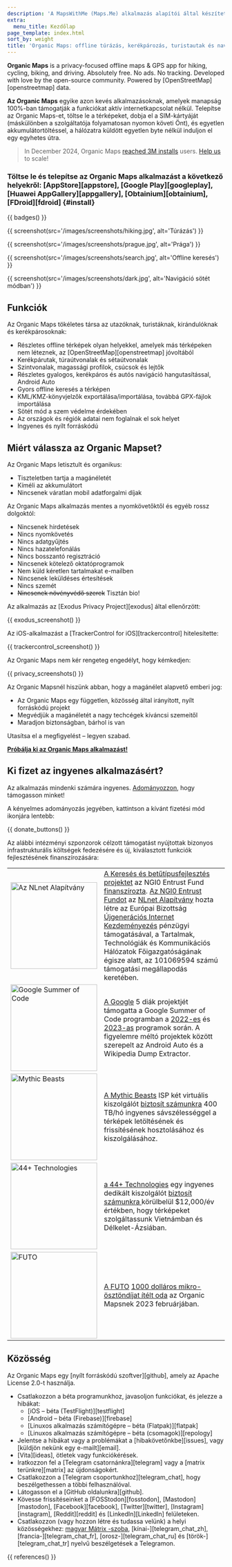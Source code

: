 ```yaml
---
description: 'A MapsWithMe (Maps.Me) alkalmazás alapítói által készített gyors, részletes, offline térképek utazók, turisták, sofőrök, túrázók és kerékpárosok számára.'
extra:
  menu_title: Kezdőlap
page_template: index.html
sort_by: weight
title: 'Organic Maps: offline túrázás, kerékpározás, turistautak és navigáció'
---
```


**Organic Maps** is a privacy-focused offline maps & GPS app for hiking, cycling, biking, and driving. Absolutely free. No ads. No tracking. Developed with love by the open-source community. Powered by [OpenStreetMap][openstreetmap] data.

**Az Organic Maps** egyike azon kevés alkalmazásoknak, amelyek manapság 100%-ban támogatják a funkciókat aktív internetkapcsolat nélkül. Telepítse az Organic Maps-et, töltse le a térképeket, dobja el a SIM-kártyáját (máskülönben a szolgáltatója folyamatosan nyomon követi Önt), és egyetlen akkumulátortöltéssel, a hálózatra küldött egyetlen byte nélkül induljon el egy egyhetes útra.

> In December 2024, Organic Maps [reached 3M installs](@/news/2024-12-20/411/index.md) users. [Help us](@/donate/index.md) to scale!

### Töltse le és telepítse az Organic Maps alkalmazást a következő helyekről: [AppStore][appstore], [Google Play][googleplay], [Huawei AppGallery][appgallery], [Obtainium][obtainium], [FDroid][fdroid] {#install}

{{ badges() }}

{{ screenshot(src='/images/screenshots/hiking.jpg', alt='Túrázás') }}

{{ screenshot(src='/images/screenshots/prague.jpg', alt='Prága') }}

{{ screenshot(src='/images/screenshots/search.jpg', alt='Offline keresés')
}}

{{ screenshot(src='/images/screenshots/dark.jpg', alt='Navigáció sötét
módban') }}

## Funkciók

Az Organic Maps tökéletes társa az utazóknak, turistáknak, kirándulóknak és
kerékpárosoknak:

- Részletes offline térképek olyan helyekkel, amelyek más térképeken nem
  léteznek, az [OpenStreetMap][openstreetmap] jóvoltából
- Kerékpárutak, túraútvonalak és sétaútvonalak
- Szintvonalak, magassági profilok, csúcsok és lejtők
- Részletes gyalogos, kerékpáros és autós navigáció hangutasítással, Android
  Auto
- Gyors offline keresés a térképen
- KML/KMZ-könyvjelzők exportálása/importálása, továbbá GPX-fájlok
  importálása
- Sötét mód a szem védelme érdekében
- Az országok és régiók adatai nem foglalnak el sok helyet
- Ingyenes és nyílt forráskódú

## Miért válassza az Organic Mapset?

Az Organic Maps letisztult és organikus:

- Tiszteletben tartja a magánéletét
- Kíméli az akkumulátort
- Nincsenek váratlan mobil adatforgalmi díjak

Az Organic Maps alkalmazás mentes a nyomkövetőktől és egyéb rossz dolgoktól:

- Nincsenek hirdetések
- Nincs nyomkövetés
- Nincs adatgyűjtés
- Nincs hazatelefonálás
- Nincs bosszantó regisztráció
- Nincsenek kötelező oktatóprogramok
- Nem küld kéretlen tartalmakat e-mailben
- Nincsenek leküldéses értesítések
- Nincs szemét
- ~~Nincsenek növényvédő szerek~~ Tisztán bio!

Az alkalmazás az [Exodus Privacy Project][exodus] által ellenőrzött:

{{ exodus_screenshot() }}

Az iOS-alkalmazást a [TrackerControl for iOS][trackercontrol] hitelesítette:

{{ trackercontrol_screenshot() }}

Az Organic Maps nem kér rengeteg engedélyt, hogy kémkedjen:

{{ privacy_screenshots() }}

Az Organic Mapsnél hiszünk abban, hogy a magánélet alapvető emberi jog:

- Az Organic Maps egy független, közösség által irányított, nyílt forráskódú
  projekt
- Megvédjük a magánéletét a nagy techcégek kíváncsi szemeitől
- Maradjon biztonságban, bárhol is van

Utasítsa el a megfigyelést – legyen szabad.

**[Próbálja ki az Organic Maps alkalmazást!](#install)**

## Ki fizet az ingyenes alkalmazásért?

Az alkalmazás mindenki számára ingyenes. [Adományozzon](@/donate/index.md),
hogy támogasson minket!

A kényelmes adományozás jegyében, kattintson a kívánt fizetési mód ikonjára
lentebb:

{{ donate_buttons() }}

Az alábbi intézményi szponzorok célzott támogatást nyújtottak bizonyos
infrastrukturális költségek fedezésére és új, kiválasztott funkciók
fejlesztésének finanszírozására:

<table style="border-spacing: 20px">
  <tr>
    <td>
      <a href="https://nlnet.nl/"><img src="{{ base_url() }}/sponsors/nlnet.svg" alt="Az NLnet Alapítvány" width="200px"></a>
    </td>
    <td>
     <a href="https://github.com/organicmaps/organicmaps/milestone/7">A Keresés és betűtípusfejlesztés projektet</a> az NGI0 Entrust Fund <a href="https://nlnet.nl/project/OrganicMaps/">finanszírozta</a>. <a href="https://nlnet.nl/entrust/">Az NGI0 Entrust Fundot</a> az <a href="https://nlnet.nl/">NLnet Alapítvány</a> hozta létre az Európai Bizottság <a href="https://www.ngi.eu/">Újgenerációs Internet Kezdeményezés</a> pénzügyi támogatásával, a Tartalmak, Technológiák és Kommunikációs Hálózatok Főigazgatóságának égisze alatt, az 101069594 számú támogatási megállapodás keretében.
    </td>
  </tr>
  <tr>
    <td>
      <a href="https://summerofcode.withgoogle.com/"><img src="{{ base_url() }}/sponsors/gsoc.svg" alt="Google Summer of Code" width="200px"></a>
    </td>
    <td>
     <a href="https://summerofcode.withgoogle.com/">A Google</a> 5 diák projektjét támogatta a Google Summer of Code programban a <a href="https://summerofcode.withgoogle.com/programs/2022/organizations/organic-maps">2022-es</a> és <a href="https://summerofcode.withgoogle.com/programs/2023/organizations/organic-maps">2023-as</a> programok során. A figyelemre méltó projektek között szerepelt az Android Auto és a Wikipedia Dump Extractor.
    </td>
  </tr>
  <tr>
    <td>
      <a href="https://www.mythic-beasts.com/"><img src="{{ base_url() }}/sponsors/mythic-beasts.png" alt="Mythic Beasts" width="200px"></a>
    </td>
    <td>
     <a href="https://www.mythic-beasts.com/">A Mythic Beasts</a> ISP két virtuális kiszolgálót <a href="https://www.mythic-beasts.com/blog/2021/10/06/improving-the-world-bit-by-expensive-bit/">biztosít számunkra</a> 400 TB/hó ingyenes sávszélességgel a térképek letöltésének és frissítésének hosztolásához és kiszolgálásához.
    </td>
  </tr>
  <tr>
    <td>
      <a href="https://44plus.vn"><img src="{{ base_url() }}/sponsors/44plus.svg" alt="44+ Technologies" width="200px"></a>
    </td>
    <td>
     <a href="https://44plus.vn">a 44+ Technologies</a> egy ingyenes dedikált kiszolgálót <a href="https://44plus.vn/organicmaps">biztosít számunkra </a>körülbelül $12,000/év értékben, hogy térképeket szolgáltassunk Vietnámban és Délkelet-Ázsiában.
    </td>
  </tr>
  <tr>
    <td>
      <a href="https://futo.org"><img src="{{ base_url() }}/sponsors/futo.svg" alt="FUTO" width="200px"></a>
    </td>
    <td>
     <a href="https://futo.org">A FUTO</a> <a href="https://www.youtube.com/watch?v=fJJclgBHrEw">1000 dolláros mikro-ösztöndíjat ítélt oda</a> az Organic Mapsnek 2023 februárjában.
    </td>
  </tr>
</table>

## Közösség

Az Organic Maps egy [nyílt forráskódú szoftver][github], amely az Apache
License 2.0-t használja.

- Csatlakozzon a béta programunkhoz, javasoljon funkciókat, és jelezze a
  hibákat:
  * [iOS – béta (TestFlight)][testflight]
  * [Android – béta (Firebase)][firebase]
  * [Linuxos alkalmazás számítógépre – béta (Flatpak)][flatpak]
  * [Linuxos alkalmazás számítógépre – béta (csomagok)][repology]
- Jelentse a hibákat vagy a problémákat a [hibakövetőnkbe][issues], vagy
  [küldjön nekünk egy e-mailt][email].
- [Vita][ideas], ötletek vagy funkciókérések.
- Iratkozzon fel a [Telegram csatornánkra][telegram] vagy a [matrix
  terünkre][matrix] az újdonságokért.
- Csatlakozzon a [Telegram csoportunkhoz][telegram_chat], hogy
  beszélgethessen a többi felhasználóval.
- Látogasson el a [GitHub oldalunkra][github].
- Kövesse frissítéseinket a [FOSStodon][fosstodon], [Mastodon][mastodon],
  [Facebook][facebook], [Twitter][twitter], [Instagram][instagram],
  [Reddit][reddit] és [LinkedIn][LinkedIn] felületeken.
- Csatlakozzon (vagy hozzon létre és tudassa velünk) a helyi közösségekhez:
  [magyar Mátrix
  -szoba](https://matrix.to/#/#organicmapstranslate_hu:matrix.org),
  [kínai-][telegram_chat_zh], [francia-][telegram_chat_fr],
  [orosz-][telegram_chat_ru] és [török-][telegram_chat_tr] nyelvű
  beszélgetések a Telegramon.

[fork]: https://hu.wikipedia.org/wiki/Fork_%28szoftverfejleszt%C3%A9s%29

{{ references() }}
